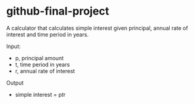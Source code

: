 # github-final-project

A calculator that calculates simple interest given principal, annual rate of interest and time period in years.

Input:
   * p, principal amount
   * t, time period in years
   * r, annual rate of interest

Output
   * simple interest = p*t*r
